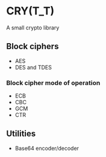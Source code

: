 CRY(T_T)
========

A small crypto library

Block ciphers
-------------

- AES
- DES and TDES

### Block cipher mode of operation

- ECB
- CBC
- GCM
- CTR

Utilities
---------

- Base64 encoder/decoder

